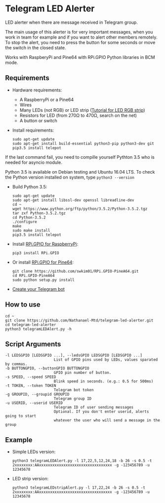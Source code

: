 # Telegram LED Alerter

LED alerter when there are message received in Telegram group.

The main usage of this alerter is for very important messages, when you work in team for example and if you want to alert other members remotely. To stop the alert, you need to press the button for some seconds or move the switch in the closed state.

Works with RaspberyPi and Pine64 with RPi.GPIO Python libraries in BCM mode.

## Requirements
- Hardware requirements:
  - A RaspberryPi or a Pine64
  - Wires
  - Many LEDs (not RGB) or LED strip ([Tutorial for LED RGB strip](http://popoklopsi.github.io/RaspberryPi-LedStrip))
  - Resistors for LED (from 270Ω to 470Ω, search on the net)
  - A button or switch

- Install requirements:

  ```
  sudo apt-get update
  sudo apt-get install build-essential python3-pip python3-dev git
  pip3.5 install telepot
  ```
  
If the last command fail, you need to compille yourself Pythton 3.5 who is needed for asyncio module.

Python 3.5 is available on Debian testing and Ubuntu 16.04 LTS. To check the Python version installed on system, type ```python3 --version```

- Build Python 3.5:
  
  ```
  sudo apt-get update
  sudo apt-get install libssl-dev openssl libreadline-dev
  cd ~
  wget https://www.python.org/ftp/python/3.5.2/Python-3.5.2.tgz
  tar zxf Python-3.5.2.tgz
  cd Python-3.5.2
  ./configure
  make
  sudo make install
  pip3.5 install telepot
  ```

- Install [RPi.GPIO for RaspberryPi](https://pypi.python.org/pypi/RPi.GPIO):

  ```
  pip3 install RPi.GPIO
  ```
  
- Or install [RPi.GPIO for Pine64](https://github.com/swkim01/RPi.GPIO-PineA64):

  ```
  git clone https://github.com/swkim01/RPi.GPIO-PineA64.git
  cd RPi.GPIO-PineA64
  sudo python setup.py install
  ```
- [Create your Telegram bot](https://core.telegram.org/bots#3-how-do-i-create-a-bot)

## How to use

  ```
  cd ~
  git clone https://github.com/Nathanael-Mtd/telegram-led-alerter.git
  cd telegram-led-alerter
  python3 telegramLEDAlert.py -h
  ```

## Script Arguments

  ```
  -l LEDSGPIO [LEDSGPIO ...], --ledsGPIO LEDSGPIO [LEDSGPIO ...]
                        List of GPIO pins used by LEDs, values sparated by commas.
  -b BUTTONGPIO, --buttonGPIO BUTTONGPIO
                        GPIO pin number of button.
  -s SPEED, --speed SPEED
                        Blink speed in seconds. (e.g.: 0.5 for 500ms)
  -t TOKEN, --token TOKEN
                        Telegram bot token
  -g GROUPID, --groupid GROUPID
                        Telegram group ID
  -u USERID, --userid USERID
                        Telegram ID of user sending messages 
                        Optional. If you don't enter userid, alerts going to start 
                        whatever the user who will send a message in the group
  ```
  
## Example
- Simple LEDs version:
 
  ```
  python3 telegramLEDAlert.py -l 17,22,5,12,24,18 -b 26 -s 0.5 -t 2xxxxxxxx:AAxxxxxxxxxxxxxxxxxxxxxxxxxxxxxxxxx -g -123456789 -u 12345678
  ```
  
- LED strip version:
  
  ```
  python3 telegramLEDstripAlert.py -l 17,22,24 -b 26 -s 0.5 -t 2xxxxxxxx:AAxxxxxxxxxxxxxxxxxxxxxxxxxxxxxxxxx -g -123456789 -u 12345678
  ```
